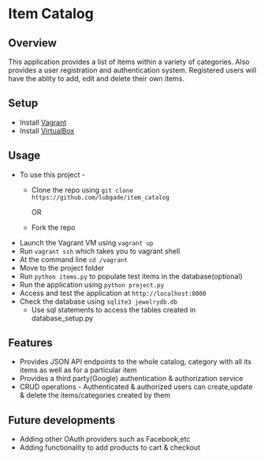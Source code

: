 # Item Catalog

## Overview
This application provides a list of items within a variety of categories. Also provides a user registration and authentication system. Registered users will have the ablity to add, edit and delete their own items.

## Setup
* Install [Vagrant](https://www.vagrantup.com)
* Install [VirtualBox](https://www.virtualbox.org)

## Usage
* To use this project - 
  * Clone the repo using `git clone https://github.com/lubgade/item_catalog` 
    
    OR
    
  * Fork the repo
* Launch the Vagrant VM using `vagrant up`
* Run `vagrant ssh` which takes you to vagrant shell
* At the command line `cd /vagrant`
* Move to the project folder
* Run `python items.py` to populate test items in the database(optional)
* Run the application using `python project.py`
* Access and test the application at `http://localhost:8000`
* Check the database using `sqlite3 jewelrydb.db`
  * Use sql statements to access the tables created in database_setup.py

## Features
* Provides JSON API endpoints to the whole catalog, category with all its items as well as for a particular item
* Provides a third party(Google) authentication & authorization service
* CRUD operations - Authenticated & authorized users can create,update & delete the items/categories created by them

## Future developments
* Adding other OAuth providers such as Facebook,etc
* Adding functionality to add products to cart & checkout 
